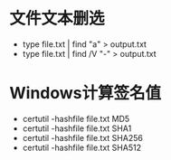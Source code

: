 # 文件文本删选

- type file.txt | find "a" > output.txt
- type file.txt | find /V "-" > output.txt

# Windows计算签名值

- certutil -hashfile file.txt MD5
- certutil -hashfile file.txt SHA1
- certutil -hashfile file.txt SHA256
- certutil -hashfile file.txt SHA512
